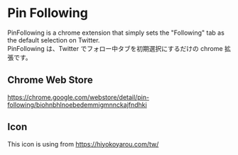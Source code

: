 # Pin Following

PinFollowing is a chrome extension that simply sets the "Following" tab as the default selection on Twitter.  
PinFollowing は、Twitter でフォロー中タブを初期選択にするだけの chrome 拡張です。

## Chrome Web Store

https://chrome.google.com/webstore/detail/pin-following/biohnbhlnoebedemmigmnnckajfndhki

## Icon

This icon is using from https://hiyokoyarou.com/tw/

